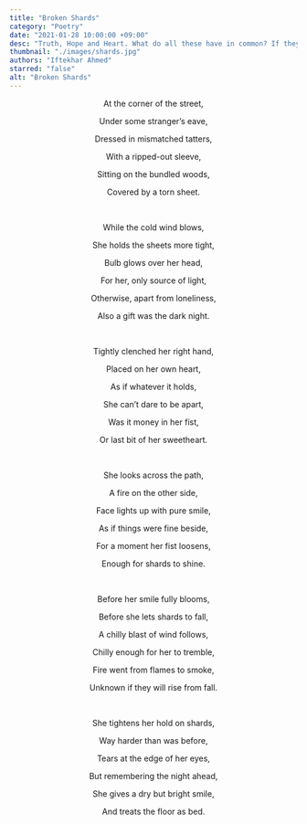 ```yaml
---
title: "Broken Shards"
category: "Poetry"
date: "2021-01-28 10:00:00 +09:00"
desc: "Truth, Hope and Heart. What do all these have in common? If they're broken once, giving them to another is very duanting. You can never truly believe they won't be broken again. "
thumbnail: "./images/shards.jpg"
authors: "Iftekhar Ahmed"
starred: "false"
alt: "Broken Shards"
---
```


<p style="text-align: center;align:center;">At the corner of the street,</p>
<p style="text-align: center;align:center;">Under some stranger’s eave, </p>
<p style="text-align: center;align:center;">Dressed in mismatched tatters, </p>
<p style="text-align: center;align:center;">With a ripped-out sleeve, </p>
<p style="text-align: center;align:center;">Sitting on the bundled woods, </p>
<p style="text-align: center;align:center;">Covered by a torn sheet. </p>
<p style="text-align: center;align:center;"><br></p>
<p style="text-align: center;align:center;">While the cold wind blows, </p>
<p style="text-align: center;align:center;">She holds the sheets more tight, </p>
<p style="text-align: center;align:center;">Bulb glows over her head, </p>
<p style="text-align: center;align:center;">For her, only source of light,</p>
<p style="text-align: center;align:center;">Otherwise, apart from loneliness,</p>
<p style="text-align: center;align:center;">Also a gift was the dark night.</p>
<p style="text-align: center;align:center;"><br></p>
<p style="text-align: center;align:center;">Tightly clenched her right hand,</p>
<p style="text-align: center;align:center;">Placed on her own heart,</p>
<p style="text-align: center;align:center;">As if whatever it holds, </p>
<p style="text-align: center;align:center;">She can’t dare to be apart,</p>
<p style="text-align: center;align:center;">Was it money in her fist,</p>
<p style="text-align: center;align:center;">Or last bit of her sweetheart.</p>
<p style="text-align: center;align:center;"><br></p>
<p style="text-align: center;align:center;">She looks across the path,</p>
<p style="text-align: center;align:center;">A fire on the other side,</p>
<p style="text-align: center;align:center;">Face lights up with pure smile,</p>
<p style="text-align: center;align:center;">As if things were fine beside,</p>
<p style="text-align: center;align:center;">For a moment her fist loosens,</p>
<p style="text-align: center;align:center;">Enough for shards to shine.</p>
<p style="text-align: center;align:center;"><br></p>
<p style="text-align: center;align:center;">Before her smile fully blooms,</p>
<p style="text-align: center;align:center;">Before she lets shards to fall,</p>
<p style="text-align: center;align:center;">A chilly blast of wind follows,</p>
<p style="text-align: center;align:center;">Chilly enough for her to tremble,</p>
<p style="text-align: center;align:center;">Fire went from flames to smoke,</p>
<p style="text-align: center;align:center;">Unknown if they will rise from fall.</p>
<p style="text-align: center;align:center;"><br></p>
<p style="text-align: center;align:center;">She tightens her hold on shards,</p>
<p style="text-align: center;align:center;">Way harder than was before,</p>
<p style="text-align: center;align:center;">Tears at the edge of her eyes,</p>
<p style="text-align: center;align:center;">But remembering the night ahead,</p>
<p style="text-align: center;align:center;">She gives a dry but bright smile,</p>
<p style="text-align: center;align:center;">And treats the floor as bed.</p>
